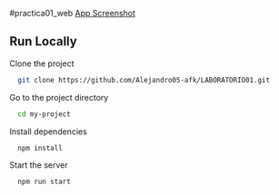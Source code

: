 ﻿#practica01_web
[App Screenshot](https://alejandro05-afk.github.io/LABORATORIO01/)

## Run Locally

Clone the project

```bash
  git clone https://github.com/Alejandro05-afk/LABORATORIO01.git
```

Go to the project directory

```bash
  cd my-project
```

Install dependencies

```bash
  npm install
```

Start the server

```bash
  npm run start
```





